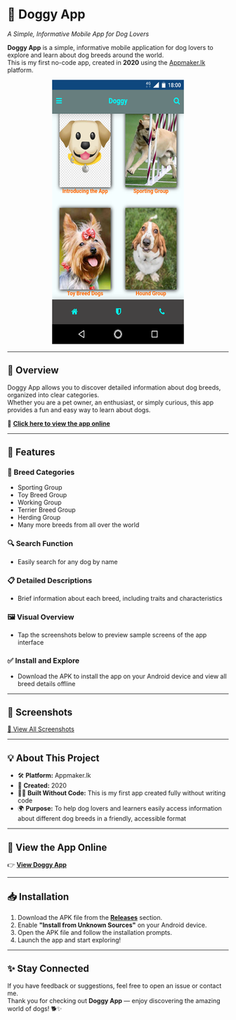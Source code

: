 
# 🐶 Doggy App  
*A Simple, Informative Mobile App for Dog Lovers*

**Doggy App** is a simple, informative mobile application for dog lovers to explore and learn about dog breeds around the world.  
This is my first no-code app, created in **2020** using the [Appmaker.lk](https://www.appmaker.lk) platform.

<p align="center">
  <img src="./Screenshots/Screenshot_20201101-180006.png" alt="Doggy App Screenshot" width="300" height="600"/>
</p>

---

## 🌟 Overview

Doggy App allows you to discover detailed information about dog breeds, organized into clear categories.  
Whether you are a pet owner, an enthusiast, or simply curious, this app provides a fun and easy way to learn about dogs.

🔗 [**Click here to view the app online**](https://myappmaker.io/Doggy/)

---

## 📲 Features

### 🐾 Breed Categories
- Sporting Group  
- Toy Breed Group  
- Working Group  
- Terrier Breed Group  
- Herding Group  
- Many more breeds from all over the world

### 🔍 Search Function
- Easily search for any dog by name

### 📋 Detailed Descriptions
- Brief information about each breed, including traits and characteristics

### 🖼 Visual Overview
- Tap the screenshots below to preview sample screens of the app interface

### ✅ Install and Explore
- Download the APK to install the app on your Android device and view all breed details offline

---

## 📸 Screenshots

[📂 View All Screenshots](./Screenshots/)

---

## 💡 About This Project

- 🛠 **Platform:** Appmaker.lk  
- 🚀 **Created:** 2020  
- 👨‍💻 **Built Without Code:** This is my first app created fully without writing code  
- 🌍 **Purpose:** To help dog lovers and learners easily access information about different dog breeds in a friendly, accessible format

---

## 🔗 View the App Online

👉 [**View Doggy App**](https://myappmaker.io/Doggy/)

---

## 📥 Installation

1. Download the APK file from the [**Releases**](../../releases) section.  
2. Enable **"Install from Unknown Sources"** on your Android device.  
3. Open the APK file and follow the installation prompts.  
4. Launch the app and start exploring!

---

## ✨ Stay Connected

If you have feedback or suggestions, feel free to open an issue or contact me.  
Thank you for checking out **Doggy App** — enjoy discovering the amazing world of dogs! 🐕✨
